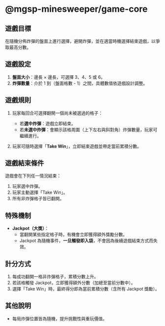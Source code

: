 # @mgsp-minesweeper/game-core

## 遊戲目標

在隨機分佈炸彈的盤面上進行選擇，避開炸彈，並在適當時機選擇結束遊戲，以爭取最高分數。

## 遊戲設定

1. **盤面大小**：邊長 × 邊長，可選擇 3、4、5 或 6。
2. **炸彈數量**：介於 1 到（盤面格數 - 1）之間，具體數值依遊戲設計調整。

## 遊戲規則

1. 玩家每回合可選擇翻開一個尚未被選過的格子：

   * 若**選中炸彈**：遊戲立即結束。
   * 若**未選中炸彈**：會顯示該格周圍（上下左右與斜對角）炸彈數量，玩家可繼續進行。
2. 玩家可隨時選擇「**Take Win**」，立即結束遊戲並帶走當前累積分數。

## 遊戲結束條件

遊戲會在下列任一情況結束：

1. 玩家選中炸彈。
2. 玩家主動選擇「Take Win」。
3. 所有非炸彈格子皆已翻開。

## 特殊機制

* **Jackpot（大獎）**：
  * 當翻開某些指定格子時，有機會立即獲得額外獎勵分數。
  * Jackpot 為隨機事件，**一旦觸發即入袋**，不會因為後續遊戲結束方式而失效。

## 計分方式

1. 每成功翻開一格非炸彈格子，累積分數上升。
2. 若該格觸發 Jackpot，立即獲得額外分數（加總至當前分數中）。
3. 選擇「Take Win」時，最終得分即為當前累積分數（含所有 Jackpot 獎勵）。

## 其他說明

* 每局炸彈位置皆為隨機，提升挑戰性與重玩價值。
